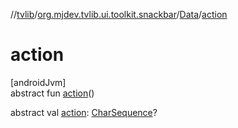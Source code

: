 //[tvlib](../../../index.md)/[org.mjdev.tvlib.ui.toolkit.snackbar](../index.md)/[Data](index.md)/[action](action.md)

# action

[androidJvm]\
abstract fun [action](action.md)()

abstract val [action](action.md): [CharSequence](https://kotlinlang.org/api/latest/jvm/stdlib/kotlin/-char-sequence/index.html)?
